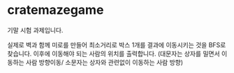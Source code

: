 # cratemazegame

기말 시험 과제입니다.

실제로 벽과 함께 미로를 만들어 최소거리로 박스 1개를 결과에 이동시키는 것을 BFS로 찾습니다.
이후에 이동해야 되는 사람의 위치를 출력합니다.
(대문자는 상자를 밀면서 이동하는 사람 방향이동/ 소문자는 상자와 관련없이 이동하는 사람 방향)